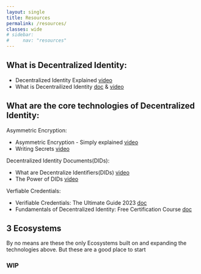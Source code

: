 ```yaml
---
layout: single
title: Resources
permalink: /resources/
classes: wide
# sidebar:
#     nav: "resources"
---
```




## What is Decentralized Identity:
- Decentralized Identity Explained [video](https://www.youtube.com/watch?v=Ew-_F-OtDFI)
- What is Decentrailized Identity [doc](https://www.okta.com/blog/2021/01/what-is-decentralized-identity/) & [video](https://www.youtube.com/watch?v=gWfAIYXcyH4)


## What are the core technologies of Decentralized Identity:

Asymmetric Encryption:
 - Asymmetric Encryption - Simply explained [video](https://www.youtube.com/watch?v=AQDCe585Lnc)
 - Writing Secrets [video](https://www.youtube.com/watch?v=Kqm0LZeu_-4)

Decentralized Identity Documents(DIDs): 
 - What are Decentralize Identifiers(DIDs) [video](https://www.youtube.com/watch?v=gWgAgpfLEIQ)
 - The Power of DIDs  [video](https://www.youtube.com/watch?v=yb9ATkwBFJA)

Verfiable Credentials:
 - Verifiable Credentials: The Ultimate Guide 2023 [doc](https://www.dock.io/post/verifiable-credentials)
 - Fundamentals of Decentralized Identity: Free Certification Course [doc](https://blog.dock.io/decentralized-identity-certification-course/)



## 3 Ecosystems

By no means are these the only Ecosystems built on and expanding the technologies above. But these are a good place to start

### WIP

<!-- There are multiple different implementations for acheiving Decentralized Identity. Each are quite involved on their own.

TrustOverIP - https://trustoverip.org/toip-model/
Hyperledger Aires- https://www.edx.org/course/identity-in-hyperledger-aries-indy-and-ursa -->




<!-- Credential Exchange:
- DIF(PE)
- Hyperledger Aries
- W3C? -Credential Handler Api

Verifying Credentials:
- DID Document -->


<!-- https://tno-ssi-lab.github.io/standardisation-overview/docs.html -->



<!-- 

Introduction to Hyperledger Self-Sovereign Identity Solutions(require registration) - https://www.edx.org/course/identity-in-hyperledger-aries-indy-and-ursa




- Dock API https://docs.api.dock.io/
- Dock Certs (no-code platform) https://certs.dock.io/

Combines Dids/VCs and gives a good summary(plugs mobi a bit too much) - https://www.youtube.com/watch?v=lixl_FRhlhE


# Specs:
https://github.com/Sphereon-Opensource/pex 
Wallet Rendering - https://identity.foundation/wallet-rendering/
Presentation Exchange(not beginner) - https://identity.foundation/presentation-exchange/
Credential Manifest - https://identity.foundation/credential-manifest/

DIF Specs -  All repos have links to their specs https://github.com/decentralized-identity

 -->
